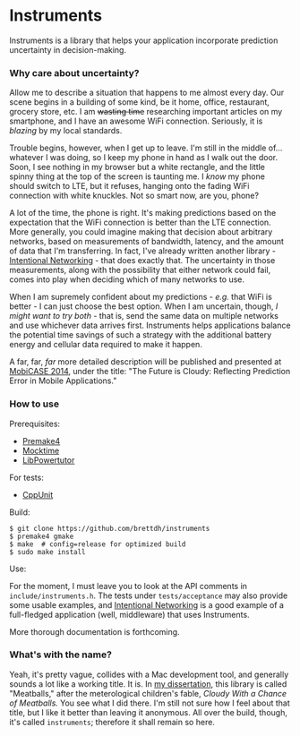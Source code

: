 # Instruments

Instruments is a library that helps your application incorporate
prediction uncertainty in decision-making.

### Why care about uncertainty?

Allow me to describe a situation that happens to me almost every day.
Our scene begins in a building of some kind, be it home, office,
restaurant, grocery store, etc. I am ~~wasting time~~ researching
important articles on my smartphone, and I have an awesome WiFi
connection. Seriously, it is *blazing* by my local standards.

Trouble begins, however, when I get up to leave. I'm still in the
middle of... whatever I was doing, so I keep my phone in hand as
I walk out the door. Soon, I see nothing in my browser but a white
rectangle, and the little spinny thing at the top of the screen
is taunting me. I *know* my phone should switch to LTE, but it
refuses, hanging onto the fading WiFi connection with white
knuckles. Not so smart now, are you, phone?

A lot of the time, the phone is right. It's making predictions
based on the expectation that the WiFi connection is better than
the LTE connection. More generally, you could imagine making that
decision about arbitrary networks, based on measurements of
bandwidth, latency, and the amount of data that I'm transferring.
In fact, I've already written another library - [Intentional
Networking][intnw] - that does exactly
that. The uncertainty in those measurements, along with the
possibility that either network could fail, comes into play when
deciding which of many networks to use.

When I am supremely confident about my predictions - *e.g.* that
WiFi is better - I can just choose the best option. When I am
uncertain, though, *I might want to try both* - that is, send the
same data on multiple networks and use whichever data arrives
first. Instruments helps applications balance the potential time
savings of such a strategy with the additional battery energy and
cellular data required to make it happen.

A far, far, *far* more detailed description will be published and
presented at [MobiCASE 2014][mobicase2014], under the title:
"The Future is Cloudy: Reflecting Prediction Error in Mobile
Applications."

### How to use

Prerequisites:
- [Premake4](http://industriousone.com/premake/download)
- [Mocktime](http://github.com/brettdh/mocktime)
- [LibPowertutor](http://github.com/brettdh/libpowertutor)

For tests:
- [CppUnit](http://cppunit.sourceforge.net/doc/cvs/)

Build:

    $ git clone https://github.com/brettdh/instruments
    $ premake4 gmake
    $ make  # config=release for optimized build
    $ sudo make install

Use:

For the moment, I must leave you to look at the API comments in
`include/instruments.h`. The tests under `tests/acceptance` may
also provide some usable examples, and [Intentional Networking][intnw]
is a good example of a full-fledged application (well, middleware)
that uses Instruments.

More thorough documentation is forthcoming.

### What's with the name?

Yeah, it's pretty vague, collides with a Mac development
tool, and generally sounds a lot like a working title. It is.
In [my dissertation][dissertation],
this library is called "Meatballs," after the meterological
children's fable, *Cloudy With a Chance of Meatballs.* You see
what I did there. I'm still not sure how I feel about that title,
but I like it better than leaving it anonymous. All over the build,
though, it's called `instruments`; therefore it shall remain so here.

[dissertation]: http://deepblue.lib.umich.edu/handle/2027.42/108956
[mobicase2014]: http://mobicase.org/2014/
[intnw]: http://github.com/brettdh/libcmm
